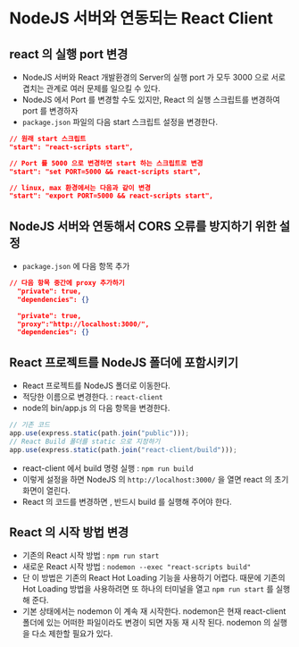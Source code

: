 # NodeJS 서버와 연동되는 React Client

## react 의 실행 port 변경

- NodeJS 서버와 React 개발환경의 Server의 실행 port 가 모두 3000 으로 서로 겹치는 관계로 여러 문제를 일으킬 수 있다.
- NodeJS 에서 Port 를 변경할 수도 있지만, React 의 실행 스크립트를 변경하여 port 를 변경하자
- `package.json` 파일의 다음 start 스크립트 설정을 변경한다.

```json
// 원래 start 스크립트
"start": "react-scripts start",

// Port 를 5000 으로 변경하면 start 하는 스크립트로 변경
"start": "set PORT=5000 && react-scripts start",

// linux, max 환경에서는 다음과 같이 변경
"start": "export PORT=5000 && react-scripts start",
```

## NodeJS 서버와 연동해서 CORS 오류를 방지하기 위한 설정

- `package.json` 에 다음 항목 추가

```json
// 다음 항목 중간에 proxy 추가하기
  "private": true,
  "dependencies": {}

  "private": true,
  "proxy":"http://localhost:3000/",
  "dependencies": {}
```

## React 프로젝트를 NodeJS 폴더에 포함시키기

- React 프로젝트를 NodeJS 폴더로 이동한다.
- 적당한 이름으로 변경한다. : `react-client`
- node의 bin/app.js 의 다음 항목을 변경한다.

```js
// 기존 코드
app.use(express.static(path.join("public")));
// React Build 폴더를 static 으로 지정하기
app.use(express.static(path.join("react-client/build")));
```

- react-client 에서 build 명령 실행 : `npm run build`
- 이렇게 설정을 하면 NodeJS 의 `http://localhost:3000/` 을 열면 react 의 초기 화면이 열린다.
- React 의 코드를 변경하면 , 반드시 build 를 실행해 주어야 한다.

## React 의 시작 방법 변경

- 기존의 React 시작 방법 : `npm run start`
- 새로운 React 시작 방법 : `nodemon --exec "react-scripts build" `
- 단 이 방법은 기존의 React Hot Loading 기능을 사용하기 어렵다. 때문에 기존의 Hot Loading 방법을 사용하려면 또 하나의 터미널을 열고 `npm run start` 를 실행해 준다.
- 기본 상태에서는 nodemon 이 계속 재 시작한다. nodemon은 현재 react-client 폴더에 있는 어떠한 파일이라도 변경이 되면 자동 재 시작 된다. nodemon 의 실행을 다소 제한할 필요가 있다.
